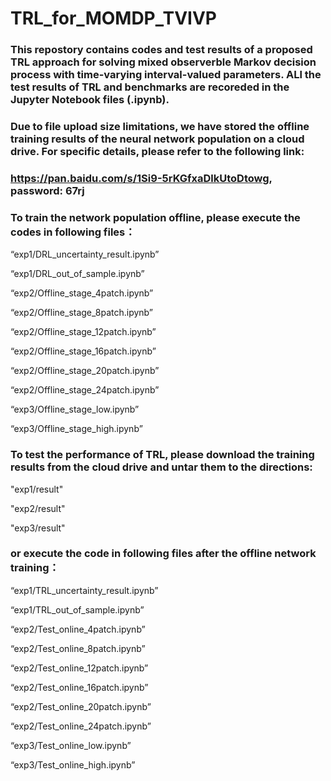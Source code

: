 # TRL_for_MOMDP_TVIVP
### This repostory contains codes and test results of a proposed TRL approach for solving mixed observerble Markov decision process with time-varying interval-valued parameters. ALl the test results of TRL and benchmarks are recoreded in the Jupyter Notebook files (.ipynb). 

### Due to file upload size limitations, we have stored the offline training results of the neural network population on a cloud drive. For specific details, please refer to the following link:
### https://pan.baidu.com/s/1Si9-5rKGfxaDlkUtoDtowg, password: 67rj

### To train the network population offline, please execute the codes in following files：

“exp1/DRL_uncertainty_result.ipynb”

“exp1/DRL_out_of_sample.ipynb”

“exp2/Offline_stage_4patch.ipynb”	

“exp2/Offline_stage_8patch.ipynb”

“exp2/Offline_stage_12patch.ipynb”

“exp2/Offline_stage_16patch.ipynb”

“exp2/Offline_stage_20patch.ipynb”

“exp2/Offline_stage_24patch.ipynb”

“exp3/Offline_stage_low.ipynb”

“exp3/Offline_stage_high.ipynb”



### To test the performance of TRL, please download the training results from the cloud drive and untar them to the directions: 

"exp1/result" 

"exp2/result" 

"exp3/result" 

### or execute the code in following files after the offline network training：

“exp1/TRL_uncertainty_result.ipynb”

“exp1/TRL_out_of_sample.ipynb”

“exp2/Test_online_4patch.ipynb”

“exp2/Test_online_8patch.ipynb”

“exp2/Test_online_12patch.ipynb”

“exp2/Test_online_16patch.ipynb”

“exp2/Test_online_20patch.ipynb”

“exp2/Test_online_24patch.ipynb”

“exp3/Test_online_low.ipynb”

“exp3/Test_online_high.ipynb”
